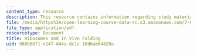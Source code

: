 ```yaml
---
content_type: resource
description: This resource contains information regarding study materials.
file: /media/https%3A/open-learning-course-data-rc.s3.amazonaws.com/7-88j-protein-folding-and-human-disease-spring-2015/968b68f1e14fd44adc1c16d6ab64820a_MIT7_88JS15_Ribosomes.pdf
file_type: application/pdf
resourcetype: Document
title: Ribosomes and In Vivo Folding
uid: 968b68f1-e14f-d44a-dc1c-16d6ab64820a
---
```

